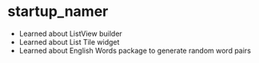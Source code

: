 # startup_namer

- Learned about ListView builder
- Learned about List Tile widget
- Learned about English Words package to generate random word pairs
